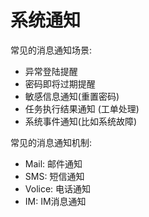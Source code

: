 # 系统通知

常见的消息通知场景:
+ 异常登陆提醒
+ 密码即将过期提醒
+ 敏感信息通知(重置密码)
+ 任务执行结果通知 (工单处理)
+ 系统事件通知(比如系统故障)

常见的消息通知机制:
+ Mail: 邮件通知
+ SMS: 短信通知
+ Volice: 电话通知
+ IM: IM消息通知